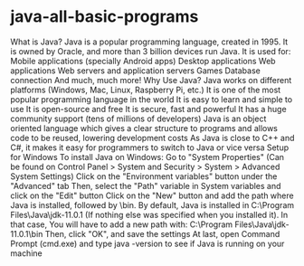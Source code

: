 # java-all-basic-programs
What is Java? Java is a popular programming language, created in 1995.  It is owned by Oracle, and more than 3 billion devices run Java.  It is used for:  Mobile applications (specially Android apps) Desktop applications Web applications Web servers and application servers Games Database connection And much, much more! Why Use Java? Java works on different platforms (Windows, Mac, Linux, Raspberry Pi, etc.) It is one of the most popular programming language in the world It is easy to learn and simple to use It is open-source and free It is secure, fast and powerful It has a huge community support (tens of millions of developers) Java is an object oriented language which gives a clear structure to programs and allows code to be reused, lowering development costs As Java is close to C++ and C#, it makes it easy for programmers to switch to Java or vice versa   Setup for Windows To install Java on Windows:  Go to "System Properties" (Can be found on Control Panel > System and Security > System > Advanced System Settings) Click on the "Environment variables" button under the "Advanced" tab Then, select the "Path" variable in System variables and click on the "Edit" button Click on the "New" button and add the path where Java is installed, followed by \bin. By default, Java is installed in C:\Program Files\Java\jdk-11.0.1 (If nothing else was specified when you installed it). In that case, You will have to add a new path with: C:\Program Files\Java\jdk-11.0.1\bin Then, click "OK", and save the settings At last, open Command Prompt (cmd.exe) and type java -version to see if Java is running on your machine
